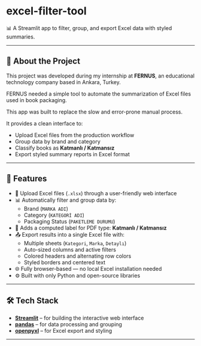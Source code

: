 # excel-filter-tool

📊 A Streamlit app to filter, group, and export Excel data with styled summaries.

---

## 📘 About the Project

This project was developed during my internship at **FERNUS**, an educational technology company based in Ankara, Turkey.

FERNUS needed a simple tool to automate the summarization of Excel files used in book packaging.  

This app was built to replace the slow and error-prone manual process.

It provides a clean interface to:
- Upload Excel files from the production workflow
- Group data by brand and category
- Classify books as **Katmanlı / Katmansız**
- Export styled summary reports in Excel format


---

## 🚀 Features

- 📁 Upload Excel files (`.xlsx`) through a user-friendly web interface
- 📊 Automatically filter and group data by:
  - Brand (`MARKA ADI`)
  - Category (`KATEGORİ ADI`)
  - Packaging Status (`PAKETLEME DURUMU`)
- 🧠 Adds a computed label for PDF type: **Katmanlı / Katmansız**
- 📤 Export results into a single Excel file with:
  - Multiple sheets (`Kategori`, `Marka`, `Detaylı`)
  - Auto-sized columns and active filters
  - Colored headers and alternating row colors
  - Styled borders and centered text
- 🌐 Fully browser-based — no local Excel installation needed
- ⚙️ Built with only Python and open-source libraries

---

## 🛠 Tech Stack

- **[Streamlit](https://streamlit.io/)** – for building the interactive web interface
- **[pandas](https://pandas.pydata.org/)** – for data processing and grouping
- **[openpyxl](https://openpyxl.readthedocs.io/)** – for Excel export and styling

---
